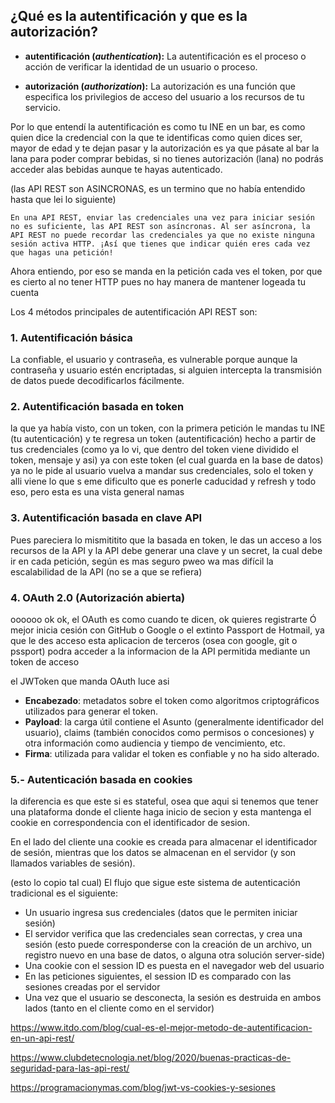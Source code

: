 ## ¿Qué es la autentificación y que es la autorización?


-   **autentificación (**_**authentication**_**):** La autentificación es el proceso o acción de verificar la identidad de un usuario o proceso.  

-   **autorización (**_**authorization**_**):** La autorización es una función que especifica los privilegios de acceso del usuario a los recursos de tu servicio.

Por lo que entendí la autentificación es como tu INE en un bar, es como quien dice la credencial con la que te identificas como quien dices ser, mayor de edad y te dejan pasar y la autorización es ya que pásate al bar la lana para poder comprar bebidas, si no tienes autorización (lana) no podrás acceder alas bebidas aunque te hayas autenticado.

(las API REST son ASINCRONAS, es un termino que no había entendido hasta que lei lo siguiente)

```
En una API REST, enviar las credenciales una vez para iniciar sesión no es suficiente, las API REST son asíncronas. Al ser asíncrona, la API REST no puede recordar las credenciales ya que no existe ninguna sesión activa HTTP. ¡Así que tienes que indicar quién eres cada vez que hagas una petición!
```

Ahora entiendo, por eso se manda en la petición cada ves el token, por que es cierto al no tener HTTP pues no hay manera de mantener logeada tu cuenta 

Los 4 métodos principales de autentificación API REST son:

### 1.  Autentificación básica
La confiable, el usuario y contraseña, es vulnerable porque aunque la contraseña y usuario estén encriptadas, si alguien intercepta la transmisión de datos puede decodificarlos fácilmente.

### 2.  Autentificación basada en token

la que ya había visto, con un token, con la primera petición le mandas tu INE (tu autenticación) y te regresa un token (autentificación) hecho a partir de tus credenciales (como ya lo vi, que dentro del token viene dividido el token, mensaje y asi) ya con este token (el cual guarda en la base de datos) ya no le pide al usuario vuelva a mandar sus credenciales, solo el token y alli viene lo que s eme dificulto que es ponerle caducidad y refresh y todo eso, pero esta es una vista general namas

### 3.  Autentificación basada en clave API

Pues pareciera lo mismititito que la basada en token, le das un acceso a los recursos de la API y la API debe generar una clave y un secret, la cual debe ir en cada petición, según es mas seguro pweo wa mas difícil la escalabilidad de la API (no se a que se refiera)

### 4.  OAuth 2.0 (Autorización abierta)
oooooo ok ok, el OAuth es como cuando te dicen, ok quieres registrarte Ó mejor inicia cesión con GitHub o Google o el extinto Passport de Hotmail, ya que le des acceso esta aplicacion de terceros (osea con google, git o pssport) podra acceder a la informacion de la API permitida mediante un token de acceso

el JWToken que manda OAuth luce asi

-   **Encabezado**: metadatos sobre el token como algoritmos criptográficos utilizados para generar el token.
-   **Payload**: la carga útil contiene el Asunto (generalmente identificador del usuario), claims (también conocidos como permisos o concesiones) y otra información como audiencia y tiempo de vencimiento, etc.
-   **Firma**: utilizada para validar el token es confiable y no ha sido alterado.


### 5.- Autenticación basada en cookies

la diferencia es que este si es stateful, osea que aqui si tenemos que tener una plataforma donde el cliente haga inicio de secion y esta mantenga el cookie en correspondencia con el identificador de sesion.

En el lado del cliente una cookie es creada para almacenar el identificador de sesión, mientras que los datos se almacenan en el servidor (y son llamados variables de sesión).

(esto lo copio tal cual)
El flujo que sigue este sistema de autenticación tradicional es el siguiente:

-   Un usuario ingresa sus credenciales (datos que le permiten iniciar sesión)
-   El servidor verifica que las credenciales sean correctas, y crea una sesión (esto puede corresponderse con la creación de un archivo, un registro nuevo en una base de datos, o alguna otra solución server-side)
-   Una cookie con el session ID es puesta en el navegador web del usuario
-   En las peticiones siguientes, el session ID es comparado con las sesiones creadas por el servidor
-   Una vez que el usuario se desconecta, la sesión es destruida en ambos lados (tanto en el cliente como en el servidor)



https://www.itdo.com/blog/cual-es-el-mejor-metodo-de-autentificacion-en-un-api-rest/

https://www.clubdetecnologia.net/blog/2020/buenas-practicas-de-seguridad-para-las-api-rest/


https://programacionymas.com/blog/jwt-vs-cookies-y-sesiones